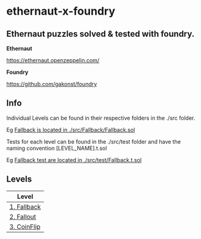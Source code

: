 # ethernaut-x-foundry

## Ethernaut puzzles solved & tested with foundry.

**Ethernaut**

https://ethernaut.openzeppelin.com/

**Foundry**

https://github.com/gakonst/foundry


## Info

Individual Levels can be found in their respective folders in the ./src folder.  

Eg [Fallback is located in ./src/Fallback/Fallback.sol](src/Fallback/Fallback.sol)


Tests for each level can be found in the ./src/test folder and have the naming convention [LEVEL_NAME].t.sol 

Eg [Fallback test are located in ./src/test/Fallback.t.sol](src/test/Fallback.t.sol)


## Levels

| Level | 
| ------------- |
| [1. Fallback](src/Fallback/README.md) |
| [2. Fallout](src/Fallout/README.md) |
| [3. CoinFlip](src/CoinFlip/README.md) |

